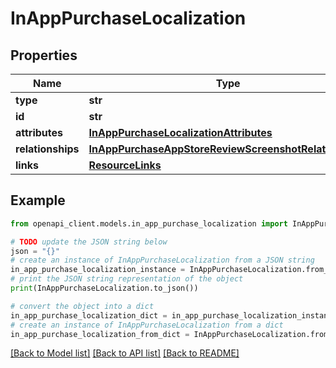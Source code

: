 # InAppPurchaseLocalization


## Properties

Name | Type | Description | Notes
------------ | ------------- | ------------- | -------------
**type** | **str** |  | 
**id** | **str** |  | 
**attributes** | [**InAppPurchaseLocalizationAttributes**](InAppPurchaseLocalizationAttributes.md) |  | [optional] 
**relationships** | [**InAppPurchaseAppStoreReviewScreenshotRelationships**](InAppPurchaseAppStoreReviewScreenshotRelationships.md) |  | [optional] 
**links** | [**ResourceLinks**](ResourceLinks.md) |  | [optional] 

## Example

```python
from openapi_client.models.in_app_purchase_localization import InAppPurchaseLocalization

# TODO update the JSON string below
json = "{}"
# create an instance of InAppPurchaseLocalization from a JSON string
in_app_purchase_localization_instance = InAppPurchaseLocalization.from_json(json)
# print the JSON string representation of the object
print(InAppPurchaseLocalization.to_json())

# convert the object into a dict
in_app_purchase_localization_dict = in_app_purchase_localization_instance.to_dict()
# create an instance of InAppPurchaseLocalization from a dict
in_app_purchase_localization_from_dict = InAppPurchaseLocalization.from_dict(in_app_purchase_localization_dict)
```
[[Back to Model list]](../README.md#documentation-for-models) [[Back to API list]](../README.md#documentation-for-api-endpoints) [[Back to README]](../README.md)



